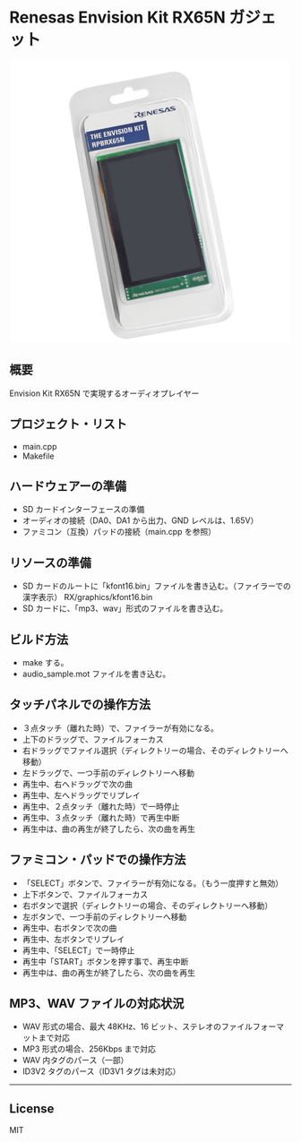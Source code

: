 Renesas Envision Kit RX65N ガジェット
=========
![R5F564ML](../RTK5RX65N.jpg)

## 概要
Envision Kit RX65N で実現するオーディオプレイヤー
   
## プロジェクト・リスト
 - main.cpp
 - Makefile
   
## ハードウェアーの準備
 - SD カードインターフェースの準備
 - オーディオの接続（DA0、DA1 から出力、GND レベルは、1.65V）
 - ファミコン（互換）パッドの接続（main.cpp を参照）
   
## リソースの準備
 - SD カードのルートに「kfont16.bin」ファイルを書き込む。（ファイラーでの漢字表示）
 RX/graphics/kfont16.bin
 - SD カードに、「mp3、wav」形式のファイルを書き込む。
   
## ビルド方法
 - make する。
 - audio_sample.mot ファイルを書き込む。
   
## タッチパネルでの操作方法
 - ３点タッチ（離れた時）で、ファイラーが有効になる。
 - 上下のドラッグで、ファイルフォーカス
 - 右ドラッグでファイル選択（ディレクトリーの場合、そのディレクトリーへ移動）
 - 左ドラッグで、一つ手前のディレクトリーへ移動
 - 再生中、右へドラッグで次の曲
 - 再生中、左へドラッグでリプレイ
 - 再生中、２点タッチ（離れた時）で一時停止
 - 再生中、３点タッチ（離れた時）で再生中断
 - 再生中は、曲の再生が終了したら、次の曲を再生
   
## ファミコン・パッドでの操作方法
 - 「SELECT」ボタンで、ファイラーが有効になる。（もう一度押すと無効）
 - 上下ボタンで、ファイルフォーカス
 - 右ボタンで選択（ディレクトリーの場合、そのディレクトリーへ移動）
 - 左ボタンで、一つ手前のディレクトリーへ移動
 - 再生中、右ボタンで次の曲
 - 再生中、左ボタンでリプレイ
 - 再生中、「SELECT」で一時停止
 - 再生中「START」ボタンを押す事で、再生中断
 - 再生中は、曲の再生が終了したら、次の曲を再生
    
## MP3、WAV ファイルの対応状況
 - WAV 形式の場合、最大 48KHz、16 ビット、ステレオのファイルフォーマットまで対応
 - MP3 形式の場合、256Kbps まで対応
 - WAV 内タグのパース（一部）
 - ID3V2 タグのパース（ID3V1 タグは未対応）
   
-----
   
License
----

MIT
